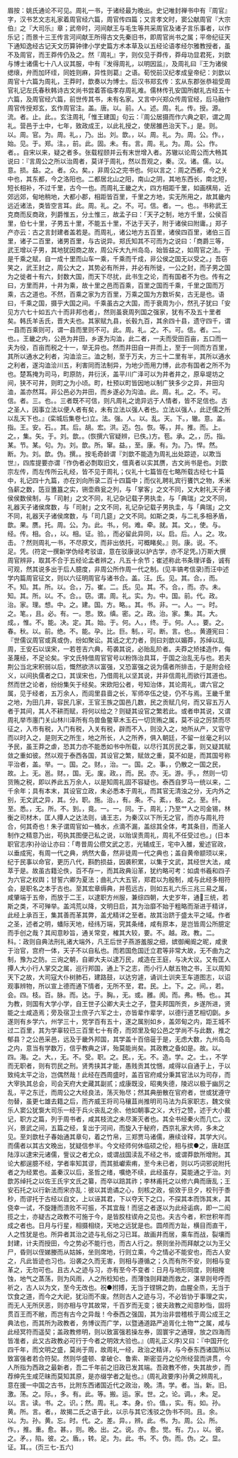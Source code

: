 <!-- { "loadSidebar": true } -->
眉按：姚氏通论不可见。周礼一书，于诸经最为晚出。史记唯封禅书中有『周官』字，汉书艺文志礼家着周官经六篇，周官传四篇；又言孝文时，窦公献周官『大宗伯』之『大司乐』章；武帝时，河间献王与毛生等共采周官及诸子言乐事者，以作乐记；而景十三王传言河间献王所得古文先秦旧书，即周官尚书之属；平帝纪征天下通知逸经古记天文历算钟律小学史篇方术本草及以五经论语孝经尔雅教授者，虽不及周官，而王莽传仍及之。然『周礼』字，则仅见于莽传，莽母功显君死，刘歆与博士诸儒七十八人议其服，中有『发得周礼，以明因监』，及周礼曰『王为诸侯缌缞，弁而加环绖，同姓则麻，异性则葛』之语。荀悦前汉纪孝成皇帝纪：刘歆以周官十六篇为周礼，王莽时，歆奏以为博士。后汉书郑玄传：玄从东郡张恭祖受周官礼记左氏春秋韩诗古文尚书尝着答临孝存周礼难。儒林传孔安国所献礼古经五十六篇，及周官经六篇，前世传其书，未有名家。又言中兴郑众传周官经，后马融作周官传授郑玄，玄作周官注。盖。唐。以。前。人。述。周。礼。传。授。源。流。者。止。此。。玄注周礼「惟王建国」句云：『周公居摄而作六典之职，谓之周礼。营邑于土中，七年，致政成王，以此礼授之，使居雒邑治天下。」是。则。以。周。官。为。周。礼。，乃。出。刘。歆。，以。周。礼。为。周。公。作。，始。见。于。郑。注。，前。此。固。未。有。言。周。礼。为。周。公。作。者。。自宋以来，疑之者多。张载程颐并云有末世增入者。苏辙以论周公而大畅其说曰：『言周公之所以治周者，莫详于周礼，然以吾观之，秦。汉。诸。儒。以。意。损。益。之。者。众。矣。，非周公之完书也。何以言之：周之西都，今之关中也，其东都，今之洛阳也。二都居北山之阳，南山之阴，其地东西长，南北短，短长相补，不过千里，古今一也。而周礼王畿之大，四方相距千里，如画棋局，近郊远郊，甸地稍地，大都小郡，相距皆百里，千里之方地，实无所用之，故其畿内远近诸法，类皆空言耳。此。周。礼。之。不。可。信。者。一。也。。书称武王克商而反商政，列爵惟五，分土惟三，故孟子曰：「天子之制，地方千里，公侯百里，伯七十里，子男五十里，不能五十里，不达于天子，附于诸侯曰附庸。」郑子产亦云：古之言封建者盖若是。而周礼，诸公地方五百里，诸侯四百里，诸伯三百里，诸子二百里，诸男百里，与古说异。郑氏知其不可而为之说曰：「商爵三等，武王增以子男，其地犹因商之故，周公斥大九州岛岛，始皆益之，如周官之法。于是千乘之赋，自一成十里而山车一乘，千乘而千成，非公侯之国无以受之。」吾窃笑之，武王封之，周公大之，其势必有所并，并必有所徙，一公之封，而子男之国为之徙者十有六，封数大国，而天下尽扰，此书生之论，而有国者不为也。传有之曰，方里而井，十井为乘，故十里之邑而百乘，百里之国而千乘，千里之国而万乘，古之道也。不然，百乘之家为方百里，万乘之国为方数圻矣，古无是也。语曰，千乘之国，摄乎大国之间。千乘虽古之大国，而于衰周为小，然孔子犹曰「安见方六七十如五六十而非邦也者」，然则虽衰周列国之强家，犹有不及五十里者矣。韩氏羊舌氏，晋大夫也。其家赋九县，长毂九百，其余四十县，遗守四千，谓一县而百乘则可，谓一县而里则不可。此。周。礼。之。不。可。信。者。二。也。。王畿之内，公邑为井田，乡遂为沟洫，此二者，一夫而受田百亩，五口而一夫为役，百亩而税之十一，举无异也。然而井田自一井而上，至于一同而方百里，其所以通水之利者，沟洫浍三。洫之制，至于万夫，方三十二里有半，其所以通水之利者，遂沟洫浍川五，利害同而法制异，为地少而用力博，此亦有国者之所不为也。楚蒍掩为司马，町原防，井衍沃，盖平川广泽可以为井者井之，原阜堤坊之间，狭不可井，则町之为小顷。町，杜预以町皆因地以制广狭多少之异，井田沟洫，盖亦然耳。非公邑必为井田，而乡遂必为沟洫。此。周。礼。之。不。可。信。者。三。也。。三者既不可信，则凡周礼之诡异远于人情者，皆不足信也。古之圣人，因事立法以便人者有矣，未有立法以强人者也。立法以强人，此迂儒之所以乱天下也。』(栾城后集卷七)立。法。强。人。以。乱。天。下。，辙。意。盖。指。王。安。石。。其。后。胡。宏。洪。迈。包。恢。等。，并。推。而。上。之。，集。矢。于。刘。歆。。(恢撰六官疑辨，已佚。)方。苞。承。之。，历。指。某。节。某。句。为。刘。歆。所。窜。益。，至。康。有。为。乃。悍。然。断。为。刘。歆。伪。撰。。按毛奇龄谓『刘歆不能造为周礼出处踪迹，以欺当世』，四库提要亦谓『作伪者必剽取旧文，借真者以实其赝，古文尚书是也。刘歆宗左传，而左传所云礼经，皆不见于周礼；仪礼十七篇皆在七略所载古经七十篇中，礼记四十九篇，亦在刘向所录二百十四篇中；而仪礼聘礼宾行饔饩之物，禾米刍薪之数，笾豆簠簋之实，铏壶鼎瓮之列，与「掌客」之文不同，又大射礼天子诸侯侯数侯制，与「司射」之文不同，礼记杂记载子男执圭，与「典瑞」之文不同，礼器天子诸侯席数，与「司射」之文不同，礼记杂记载子男执圭，与「典瑞」之文不同，礼器天子诸侯席数，与「司几筵」之文不同。如斯之类，与二礼多相矛盾，歆。果。赝。托。周。公。为。此。书。，何。难。牵。就。其。文。，使。与。经。传。相。合。，以。相。证。验。，而必留此异同，以。启。后。人。之。攻。击。？然则周礼一书，不尽原文，而非出依托，可概睹矣。』则。康。说。不。足。凭。(符定一撰新学伪经考驳谊，意在驳康说以护古学，亦不足凭。)万斯大撰周官辨非，取其不合于五经论孟者辨之，凡五十余节；崔述称此书条理详备，诚有可观，然其说多出于后人臆度，非周公所作周一代之制。(见丰镐考信录)而汪中述学内篇周官征文，则以六征明周官与诸书合。盖。汪。氏。见。其。合。，而。不。知。其。所。以。合。，万。崔。二。氏。见。其。不。合。，而。亦。未。知。其。所。以。不。合。。窃。谓。周。礼。实。为。中。国。前。代。政。治。家。理。想。中。之。建。国。方。略。。其。书。非。一。人。一。时。之。笔。，且。必。有。一。思。致。缜。密。之。政。治。家。集。其。大。成。，惟。不。能。决。定。其。始。于。何。人。，终。于。何。人。。要。之。春。秋。以。前。绝。不。能。孕。比。巨。制。，可。断。言。也。。黄遵宪曰：『世儒议周官或真或伪，纷如聚讼。其诋之尤力者，则曰刘歆以媚莽，苏绰以乱周，王安石以误宋，一若苍吉六典，苟袭其说，必贻乱阶者。夫莽之矫揉造作，侮圣蔑经，不足论矣。宇文氏特借周官官号以粉饰治具耳，于国之治乱无与也。若夫荆公当北宋积弱以后，慨然欲济以富强，又恐富强之说为儒者所排击，于是附会经义，以间执儒者之口，其误宋也，乃借周礼以坚其说，并非信周礼而欲行其道也。然而世之论者，纷纷集矢于经矣。宋欧阳公者，号知治体，其论周礼，谓六官之属，见于经者，五万余人，而闾里县啬之长，军师卒伍之徒，仍不与焉。王畿千里之地，为田几井，容民几家，王官王族之国邑几数，民之贡赋几何，而又容五万人者于其间，其人不耕而赋，将何以给之？则疑其设官之繁若此。或者申其说，又谓周礼举市廛门关山林川泽所有鸟兽鱼鳖草木玉石一切货贿之属，莫不设之厉禁而尽征之，入市有税，入门有税，入关有税，辟而不入，则没入之，地所从产，又官守而以时入之，是则天之所生，地之所长，人之所养，俱入朝廷，不留一丝毫之利以予民，虽王莽之虐，恐其力亦不能悉如书中所载，以尽行其厉民之事，则又疑其赋敛之重如彼。然以观于泰西各国，其设官之繁，赋敛之重，莫不如是，而其国号称平治者，盖。举。一。国。之。财。，治。一。国。之。事。，仍散之一国之民，故。上。无。邕。财。，国。无。废。政。，而。民。亦。无。游。手。，然则一切货贿之税，即以养此五万余人，以是知周礼固不容疑也。泰西自罗马一统以来，二千余年；具有本末，其设官立政，未必悉本于周礼，而其官无清浊之分，无内外之别，无文武之异，其。分。职。施。治。，有。条。不。紊。，极。之。至。纤。至。悉。，无。所。不。到。，竟。一。一。同。于。周礼；乃至艹人之司金锡，林衡之司材木，匡人撢人之达法则，诵王志，为秦汉以下所无之官，而亦与周礼符合，何其奇也！朱子谓周官如一桶水，点滴不漏，盖综其全体，考其条目，而圣人制作之精意乃出，苟执其图便己私之说，以贻误责周礼，周礼不任受过也。」(日本职官志序)孙诒让亦曰：「粤昔周公缵文武之志，光辅成王，宅中入雒，爰述官政，以垂成宪，有周一代之典，炳然大备，然非徒周一代之典也；盖自黄帝颛顼以来，纪于民事以命官，更历八代，斟酌损益，因袭积累，以集于文武，其经世大法，咸萃于是。故虽古籍沦佚，百不存一，而其政典沿革，犹约略可考：如虞书羲和四子为六官之权舆；甘誓六卿为夏法；曲礼六大五官，郑君以为殷制，咸与此经多相符会，是职名之本于古也。至其宏章缛典，并苞远古，则如五礼六乐三兆三易之属，咸肇端于五帝，而放于二王，以逮职方州服，兼综四朝，大史岁年，通三统，若斯之类，不可殚举。盖鸿荒以降，文明日启，其为治靡不始于粗略而渐进于精详，此经上承百王，集其善而革其弊，盖尤精详之至者。故其治跻于盛太平之域。作者之圣，述者之明，蟠际天地，经纬万端，究其条绪，咸有原本，是岂皆周公所臆定而手创之哉？其闳意眇旨，通关常变，榷其大较，要。不。越。政。教。二。科。：政则自典法刑礼诸大端外，凡王后世子燕游羞服之细，嫔御阉阍之昵，咸隶于治官，宫府一体，天子不以自私也。而若国危国迁立君等非常大故，无不曲为之制，豫为之防。三询之朝，自卿大夫以逮万民，咸造在王庭，与决大议。又有匡人撢人大小行人掌交之属，巡行邦国，通上下之志，而小行人献五物之书，王以周知天下之故，大司寇大仆树肺石，建路鼓，以达穷遽，诵训土训夹王车道图志，以诏观事辨物，所以宣上德而通下情者，无所不至，君。民。上。下。之。间。，若。会。四。枝。百。脉。而。达。于。胸。，无。或。雝。阂。而。弗。畅。也。。其为教，则国有大学小学，自王世子公卿大夫士之子，暨夫邦国所贡，乡遂所进，贤能之士咸造焉；旁及宿卫士庶子六军之士，亦皆辈作辈学，以德行道艺相切劘。乡遂则有乡学六，州学三十，党学百有五十，遂之属别如乡，盖郊甸之内，距王城不过二百里，其为学辜较已三百里七十有奇，而郊里及甸公邑之学尚不与此数，推之郁县？之公邑采邑，远及于畿外邦国，其学盖十百倍蓰于是，无虑大数，九州岛岛之内，意当有学数万，信乎教典之详，殆莫能尚矣。其政教之备如是。故。以。四。海。之。大。，无。不。受。职。之。民。，无。不。造。学。之。士。，不学而无职者，则有罚民之刑。贤秀挟其才能，愚贱贡其忱悃，咸得以自通于上，于以致纯太平之治，岂偶然哉！此经在西周盛时，盖百官府咸分秉其官法以为司存，而大宰执其总会，司会天府大史藏其副贰；成康既没，昭夷失德，陵迟以极于幽厉之乱，平之东迁，而周公之大经良法，荡灭殆尽；然其典册散在官府者，世或犹遵守勿替，虽更七雄去籍之后，而齐威王将司马穰苴尚推明司马法为兵家职志，魏文侯乐人窦公犹袌大司乐一经于兵火丧乱之余、他如朝事之义，大行之赞，述于大小戴记，职方之篇，列于周书者，咸其枝流之未尽澌灭者也。其全书经秦火而几亡。汉兴，景武之间，五篇之经，复出于河间，而旋入于秘府，西京礼家大师，多未之见。至刘歆杜子春始通其章句，着之竹帛，三郑贾马诸儒，赓续诠释，其学大兴。而儒者以其古文晚出，犹疑信参半。今文经师何休临硕之伦，相与摈●之，唐赵匡陆淳以逮宋元诸儒，訾议之者尤众，或谓战国渎乱不经之书，或谓莽歆所增附。其论大都逞臆不经，学者率知其谬，而其抵巘索痏，至今未已者，则以巧词邪说附托者之为经累也。盖秦汉以后，圣哲之绪，嚝绝不续，此经虽存，莫能通之于治。刘歆苏绰托之以佐王氏宇文氏之纂，而卒以踣其祚；李林甫托之以修六典而唐乱；王安石托之以行新法而宋亦乱：彼以其诡谲之心，刻核之政，偷效于旦夕，校刊于黍秒，而谬托于古经以自文，上以诬其君，下以夺天下之口，不探其本而饰其末，其侥幸一试，不旋踵而溃败不可振，不其宜哉！而惩之者遂以为此经诟病，即一二闳揽之士，亦疑古之政教不可施于今，是皆胶柱锲舟之见也。夫古今者，积世积年而成之者也。日月与行星，相摄相绕，天地之远犹是也。圆颅而方趾，横目而直干，人之性犹是也。所异者其治之迹与礼俗之习已耳。故画井而居，乘车而战，裂壤而封建，计夫而授田，今之势必不能行也，而古人行之。祭则坐孙而拜献之以为王父尸，昏则以侄娣媵而从姑姊，坐则席地，行则立乘，今之情必不能安也，而古人安之，凡此皆迹也习也。沿袭之久而无害，则相与遵循之；久而有所不安，则相与变革之，无勿可也。且古人之迹与习，亦有至今不变者：日月与地形同度，则相掩蚀，地气之蒸荡，则为风雨，人之所稔知也，而薄蚀则拜跪而救之，湛旱则号呼而祈之，古人以为文，至今无改也。祝●拊搏，无当于铿锵之韵，血腥全烝，无当于饮食之道，而今之大祀，犹沿而不废。然则古人之迹与习，不必皆协于事理之实，而无人无所厌恶，则亦相与守其故常，千百岁而无变；彼夫政教之闳意眇恉，固将贯百王而不敝，而岂有古今之异哉！今泰西之强国，其为治非尝稽核于周公成王之典法也，而其所为政教者，务博议而广学，以暨通道路严追胥化土物艹之属，咸与此经冥符而遥契；盖政教修明，则以致富强若操左券，固寰宇之通理，放之四海而皆准者，此又古政教必可行于今者之明效大验也。』(周礼正义序)又曰：『中国开化四千年，而文明之盛，莫尚于周，故周礼一经，政治之精详，与今泰东西诸国所以致富强者若合符契。然则华盛顿、拿破仑、鲁索、斯密亚丹之伦所经营而讲贯，今人所指为西政之最新者，吾二千年前之旧政已发其端。吾政教不修，失其故步，而荐绅先生咸茫昧而莫知其原，是亦缀学者之耻也。』(周礼政要序)孙黄之辨周礼，意在援一中国之古书，比附东西诸国近代之政治，晚。清。学。者。当。新。旧。激。荡。之。际。，多。有。此。等。搬。运。家。世。之。论。调。，未。足。以。言。读。书。之。识。；然。周。礼。本。身。价。值。，实。有。如。孙。黄。所。言。者。，故揭二氏之语于此，以示与其它浅驳之伪书不同。且。余。以。为。孙。黄。忘。时。代。之。差。异。，辨。此。书。为。周。公。所。作。，推。重。愈。甚。，则。晚。出。之。说。亦。愈。觉。有。力。，以。彼。之。矛。，陷。彼。之。盾。，转。足。为。此。书。不。伪。而。伪。之。显。证。耳。。(页三七-五六)
